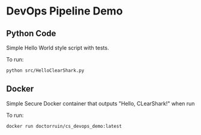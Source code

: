 # DevOps Pipeline Demo

## Python Code

Simple Hello World style script with tests.

To run:

```python src/HelloClearShark.py```

## Docker

Simple Secure Docker container that outputs "Hello, CLearShark!" when run

To run:

```docker run doctorruin/cs_devops_demo:latest```
